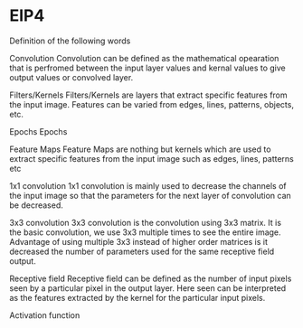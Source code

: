 # EIP4

Definition of the following words

Convolution
 Convolution can be defined as the mathematical opearation that is perfromed between the input layer values and kernal values to give output values or convolved layer.

Filters/Kernels
  Filters/Kernels are layers that extract specific features from the input image. Features can be varied from edges, lines, patterns, objects, etc.

Epochs
  Epochs

Feature Maps
  Feature Maps are nothing but kernels which are used to extract specific features from the input image such as edges, lines, patterns etc

1x1 convolution
 1x1 convolution is mainly used to decrease the channels of the input image so that the parameters for the next layer of convolution can be decreased.

3x3 convolution
  3x3 convolution is the convolution using 3x3 matrix. It is the basic convolution, we use 3x3 multiple times to see the entire image. Advantage of using multiple 3x3 instead of higher order matrices is it decreased the number of parameters used for the same receptive field output.

Receptive field
  Receptive field can be defined as the number of input pixels seen by a particular pixel in the output layer. Here seen can be interpreted as the features extracted by the kernel for the particular input pixels.

Activation function
